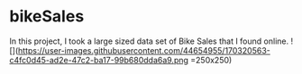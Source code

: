 # bikeSales

In this project, I took a large sized data set of Bike Sales that I found online. 
![](https://user-images.githubusercontent.com/44654955/170320563-c4fc0d45-ad2e-47c2-ba17-99b680dda6a9.png =250x250)
